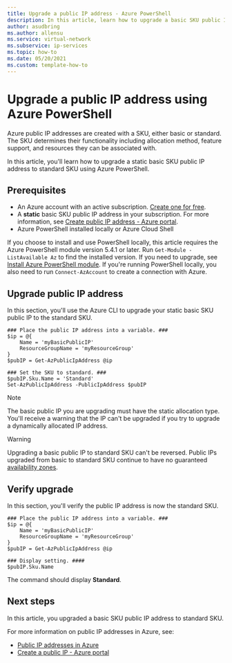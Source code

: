 ```yaml
---
title: Upgrade a public IP address - Azure PowerShell
description: In this article, learn how to upgrade a basic SKU public IP address using Azure PowerShell.
author: asudbring
ms.author: allensu
ms.service: virtual-network
ms.subservice: ip-services
ms.topic: how-to
ms.date: 05/20/2021
ms.custom: template-how-to 
---
```


# Upgrade a public IP address using Azure PowerShell

Azure public IP addresses are created with a SKU, either basic or standard. The SKU determines their functionality including allocation method, feature support, and resources they can be associated with. 

In this article, you'll learn how to upgrade a static basic SKU public IP address to standard SKU using Azure PowerShell.

## Prerequisites

* An Azure account with an active subscription. [Create one for free](https://azure.microsoft.com/free/?ref=microsoft.com&utm_source=microsoft.com&utm_medium=docs&utm_campaign=visualstudio).
* A **static** basic SKU public IP address in your subscription. For more information, see [Create public IP address - Azure portal](./create-public-ip-portal.md#create-a-basic-sku-public-ip-address).
* Azure PowerShell installed locally or Azure Cloud Shell

If you choose to install and use PowerShell locally, this article requires the Azure PowerShell module version 5.4.1 or later. Run `Get-Module -ListAvailable Az` to find the installed version. If you need to upgrade, see [Install Azure PowerShell module](/powershell/azure/install-Az-ps). If you're running PowerShell locally, you also need to run `Connect-AzAccount` to create a connection with Azure.

## Upgrade public IP address

In this section, you'll use the Azure CLI to upgrade your static basic SKU public IP to the standard SKU.

```azurepowershell-interactive
### Place the public IP address into a variable. ###
$ip = @{
    Name = 'myBasicPublicIP'
    ResourceGroupName = 'myResourceGroup'
}
$pubIP = Get-AzPublicIpAddress @ip

### Set the SKU to standard. ###
$pubIP.Sku.Name = 'Standard'
Set-AzPublicIpAddress -PublicIpAddress $pubIP

```
> [!NOTE]
> The basic public IP you are upgrading must have the static allocation type. You'll receive a warning that the IP can't be upgraded if you try to upgrade a dynamically allocated IP address.

> [!WARNING]
> Upgrading a basic public IP to standard SKU can't be reversed. Public IPs upgraded from basic to standard SKU continue to have no guaranteed [availability zones](../../availability-zones/az-overview.md?toc=%2fazure%2fvirtual-network%2ftoc.json#availability-zones).

## Verify upgrade

In this section, you'll verify the public IP address is now the standard SKU.

```azurepowershell-interactive
### Place the public IP address into a variable. ###
$ip = @{
    Name = 'myBasicPublicIP'
    ResourceGroupName = 'myResourceGroup'
}
$pubIP = Get-AzPublicIpAddress @ip

### Display setting. ####
$pubIP.Sku.Name
```
The command should display **Standard**.

## Next steps

In this article, you upgraded a basic SKU public IP address to standard SKU.

For more information on public IP addresses in Azure, see:

- [Public IP addresses in Azure](public-ip-addresses.md)
- [Create a public IP - Azure portal](./create-public-ip-portal.md)